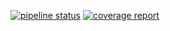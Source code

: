 [![pipeline status](https://gitlab.buaaoo.top/oo_2019_homeworks/oo_course_2020_18376161_homework_3/badges/master/pipeline.svg)](https://gitlab.buaaoo.top/oo_2019_homeworks/oo_course_2020_18376161_homework_3/commits/master)
[![coverage report](https://gitlab.buaaoo.top/oo_2019_homeworks/oo_course_2020_18376161_homework_3/badges/master/coverage.svg)](https://gitlab.buaaoo.top/oo_2019_homeworks/oo_course_2020_18376161_homework_3/commits/master)
